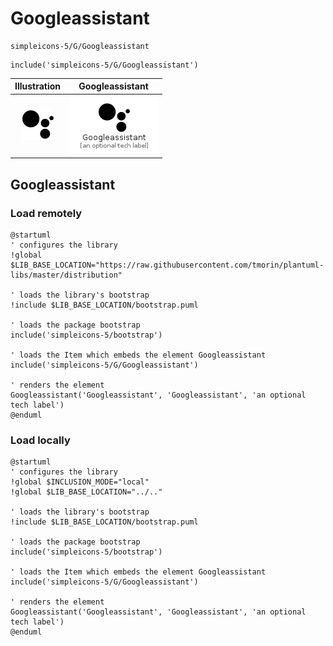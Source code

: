 # Googleassistant


```text
simpleicons-5/G/Googleassistant
```

```text
include('simpleicons-5/G/Googleassistant')
```



| Illustration | Googleassistant |
| :---: | :---: |
| ![illustration for Illustration](../../simpleicons-5/G/Googleassistant.png) | ![illustration for Googleassistant](../../simpleicons-5/G/Googleassistant.Local.png) |




## Googleassistant

### Load remotely
```plantuml
@startuml
' configures the library
!global $LIB_BASE_LOCATION="https://raw.githubusercontent.com/tmorin/plantuml-libs/master/distribution"

' loads the library's bootstrap
!include $LIB_BASE_LOCATION/bootstrap.puml

' loads the package bootstrap
include('simpleicons-5/bootstrap')

' loads the Item which embeds the element Googleassistant
include('simpleicons-5/G/Googleassistant')

' renders the element
Googleassistant('Googleassistant', 'Googleassistant', 'an optional tech label')
@enduml
```

### Load locally
```plantuml
@startuml
' configures the library
!global $INCLUSION_MODE="local"
!global $LIB_BASE_LOCATION="../.."

' loads the library's bootstrap
!include $LIB_BASE_LOCATION/bootstrap.puml

' loads the package bootstrap
include('simpleicons-5/bootstrap')

' loads the Item which embeds the element Googleassistant
include('simpleicons-5/G/Googleassistant')

' renders the element
Googleassistant('Googleassistant', 'Googleassistant', 'an optional tech label')
@enduml
```

